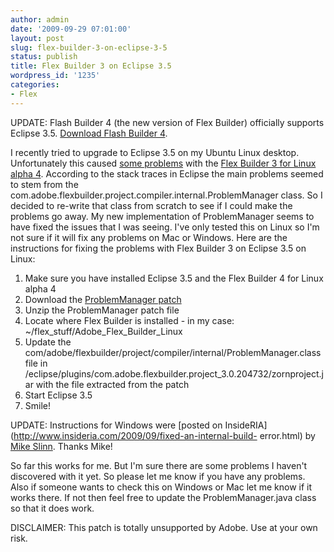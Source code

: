 ```yaml
---
author: admin
date: '2009-09-29 07:01:00'
layout: post
slug: flex-builder-3-on-eclipse-3-5
status: publish
title: Flex Builder 3 on Eclipse 3.5
wordpress_id: '1235'
categories:
- Flex
---
```


UPDATE: Flash Builder 4 (the new version of Flex Builder) officially supports
Eclipse 3.5. [Download Flash Builder
4](http://www.adobe.com/go/try_flashbuilder).

I recently tried to upgrade to Eclipse 3.5 on my Ubuntu Linux desktop.
Unfortunately this caused [some
problems](http://bugs.adobe.com/jira/browse/FB-21284) with the [Flex Builder 3
for Linux alpha
4](http://labs.adobe.com/technologies/flex/flexbuilder_linux/). According to
the stack traces in Eclipse the main problems seemed to stem from the
com.adobe.flexbuilder.project.compiler.internal.ProblemManager class. So I
decided to re-write that class from scratch to see if I could make the
problems go away. My new implementation of ProblemManager seems to have fixed
the issues that I was seeing. I've only tested this on Linux so I'm not sure
if it will fix any problems on Mac or Windows. Here are the instructions for
fixing the problems with Flex Builder 3 on Eclipse 3.5 on Linux:

  1. Make sure you have installed Eclipse 3.5 and the Flex Builder 4 for Linux alpha 4
  2. Download the [ProblemManager patch](http://www.jamesward.com/downloads/ProblemManager.zip)
  3. Unzip the ProblemManager patch file
  4. Locate where Flex Builder is installed - in my case: ~/flex_stuff/Adobe_Flex_Builder_Linux
  5. Update the com/adobe/flexbuilder/project/compiler/internal/ProblemManager.class file in <Flex Builder Install Location>/eclipse/plugins/com.adobe.flexbuilder.project_3.0.204732/zornproject.jar with the file extracted from the patch
  6. Start Eclipse 3.5
  7. Smile!
  
UPDATE: Instructions for Windows were [posted on
InsideRIA](http://www.insideria.com/2009/09/fixed-an-internal-build-
error.html) by [Mike Slinn](http://www.mslinn.com). Thanks Mike!

So far this works for me. But I'm sure there are some problems I haven't
discovered with it yet. So please let me know if you have any problems. Also
if someone wants to check this on Windows or Mac let me know if it works
there. If not then feel free to update the ProblemManager.java class so that
it does work.

DISCLAIMER: This patch is totally unsupported by Adobe. Use at your own risk.

